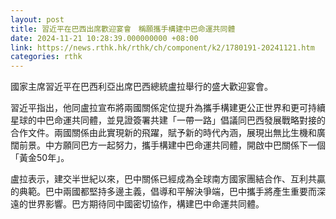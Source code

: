 ```yaml
---
layout: post
title: 習近平在巴西出席歡迎宴會　稱願攜手構建中巴命運共同體
date: 2024-11-21 10:28:39.000000000 +08:00
link: https://news.rthk.hk/rthk/ch/component/k2/1780191-20241121.htm
categories: rthk
---
```


國家主席習近平在巴西利亞出席巴西總統盧拉舉行的盛大歡迎宴會。

習近平指出，他同盧拉宣布將兩國關係定位提升為攜手構建更公正世界和更可持續星球的中巴命運共同體，並見證簽署共建「一帶一路」倡議同巴西發展戰略對接的合作文件。兩國關係由此實現新的飛躍，賦予新的時代內涵，展現出無比生機和廣闊前景。中方願同巴方一起努力，攜手構建中巴命運共同體，開啟中巴關係下一個「黃金50年」。

盧拉表示，建交半世紀以來，巴中關係已經成為全球南方國家團結合作、互利共贏的典範。巴中兩國都堅持多邊主義，倡導和平解決爭端，巴中攜手將產生重要而深遠的世界影響。巴方期待同中國密切協作，構建巴中命運共同體。
